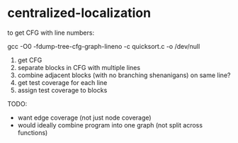 # centralized-localization

to get CFG with line numbers:

gcc -O0 -fdump-tree-cfg-graph-lineno -c quicksort.c -o /dev/null

1. get CFG
2. separate blocks in CFG with multiple lines
3. combine adjacent blocks (with no branching shenanigans) on same line?
4. get test coverage for each line
5. assign test coverage to blocks


TODO: 
- want edge coverage (not just node coverage)
- would ideally combine program into one graph (not split across functions)